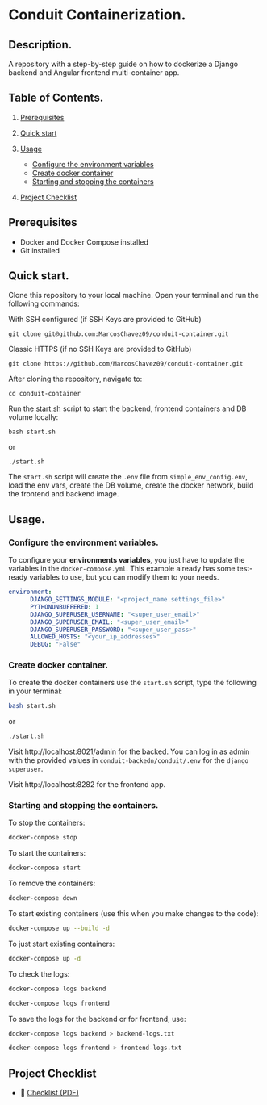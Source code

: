 # Conduit Containerization.

## Description.

A repository with a step-by-step guide on how to dockerize a Django backend and Angular frontend multi-container app.

## Table of Contents.

1. [Prerequisites](#prerequisites)
2. [Quick start](#quick-start)
3. [Usage](#usage)
    - [Configure the environment variables](#configure-the-environment-variables)
    - [Create docker container](#create-docker-container)
    - [Starting and stopping the containers](#starting-and-stopping-the-containers)

4. [Project Checklist](#project-checklist)

## Prerequisites

- Docker and Docker Compose installed
- Git installed

## Quick start.

Clone this repository to your local machine. Open your terminal and run the following commands:

With SSH configured (if SSH Keys are provided to GitHub)
```
git clone git@github.com:MarcosChavez09/conduit-container.git
```
Classic HTTPS (if no SSH Keys are provided to GitHub)
```
git clone https://github.com/MarcosChavez09/conduit-container.git
```
After cloning the repository, navigate to:

```
cd conduit-container
```

Run the [start.sh](start.sh) script to start the backend, frontend containers and DB volume locally:

```
bash start.sh
```

or
```
./start.sh
```

The `start.sh` script will create the `.env` file from `simple_env_config.env`, load the env vars, create the DB volume, create the docker network, build the frontend and backend image.

## Usage.

### Configure the environment variables.

To configure your **environments variables**, you just have to update the variables in the `docker-compose.yml`. This example already has some test-ready variables to use, but you can modify them to your needs.

```yml
environment:
      DJANGO_SETTINGS_MODULE: "<project_name.settings_file>"
      PYTHONUNBUFFERED: 1
      DJANGO_SUPERUSER_USERNAME: "<super_user_email>"
      DJANGO_SUPERUSER_EMAIL: "<super_user_email>"
      DJANGO_SUPERUSER_PASSWORD: "<super_user_pass>"
      ALLOWED_HOSTS: "<your_ip_addresses>"
      DEBUG: "False"
```

### Create docker container.

To create the docker containers use the `start.sh` script, type the following in your terminal:

```bash
bash start.sh
```

or
```bash
./start.sh
```

Visit http://localhost:8021/admin for the backed. You can log in as admin with the provided values in `conduit-backedn/conduit/.env` for the `django superuser`.

Visit http://localhost:8282 for the frontend app.

### Starting and stopping the containers.

To stop the containers: 
```bash
docker-compose stop
```

To start the containers:
```bash
docker-compose start
```

To remove the containers:
```bash
docker-compose down
```

To start existing containers (use this when you make changes to the code):
```bash
docker-compose up --build -d
```

To just start existing containers:
```bash
docker-compose up -d
```

To check the logs:
```bash
docker-compose logs backend
```

```bash
docker-compose logs frontend
```
To save the logs for the backend or for frontend, use:

```bash
docker-compose logs backend > backend-logs.txt
```

```bash
docker-compose logs frontend > frontend-logs.txt
```

## Project Checklist

- 📄 [Checklist (PDF)](documentation/checklist.pdf)